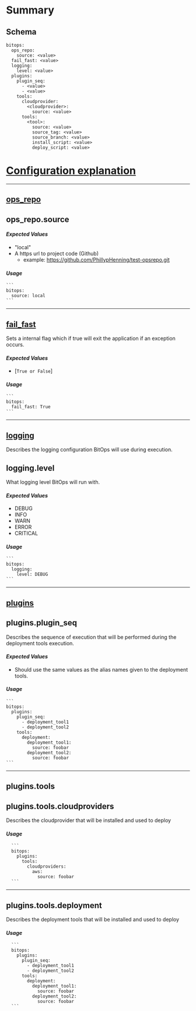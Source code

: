 # Summary
## Schema
```
bitops:
  ops_repo:
    source: <value>
  fail_fast: <value>
  logging:
    level: <value>
  plugins:
    plugin_seq:
      - <value>
      - <value>
    tools:
      cloudprovider:
        <cloudprovider>:
          source: <value>
      tools:
        <tool>:
          source: <value>
          source_tag: <value>
          source_branch: <value>
          install_script: <value>
          deploy_script: <value>
```

# <ins>Configuration explanation</ins>
---
## <ins>ops_repo</ins>
## ops_repo.source
#### *Expected Values*
  - "local"
  - A https url to project code (Github)
    - example: https://github.com/PhillypHenning/test-opsrepo.git
#### *Usage*
  ````
  ```
  bitops:
    source: local
  ```
  ````
---

## <ins>fail_fast</ins>
Sets a internal flag which if true will exit the application if an exception occurs. 

#### *Expected Values*
  - [`True or False`]
#### *Usage*
  ````
  ```
  bitops:
    fail_fast: True
  ```
  ````
---

## <ins>logging</ins>
Describes the logging configuration BitOps will use during execution.
## logging.level
What logging level BitOps will run with.

#### *Expected Values*
  - DEBUG
  - INFO
  - WARN
  - ERROR
  - CRITICAL

#### *Usage*
  ````
  ```
  bitops:
    logging:
      level: DEBUG
  ```
  ````
  ---

## **<ins>plugins</ins>**
## plugins.plugin_seq
Describes the sequence of execution that will be performed during the deployment tools execution.

#### *Expected Values*
- Should use the same values as the alias names given to the deployment tools.

#### *Usage*
  ````
  ```
  bitops:
    plugins:
      plugin_seq:
        - deployment_tool1
        - deployment_tool2
      tools:
        deployment:
          deployment_tool1:
            source: foobar
          deployment_tool2:
            source: foobar
  ```
  ````
  ---

## **plugins.tools**
## plugins.tools.cloudproviders
Describes the cloudprovider that will be installed and used to deploy

#### *Usage*
````
  ```
  bitops:
    plugins:
      tools:
        cloudproviders:
          aws:
            source: foobar
  ```
  ````
  ---

## plugins.tools.deployment
Describes the deployment tools that will be installed and used to deploy

#### *Usage*
````
  ```
  bitops:
    plugins:
      plugin_seq:
        - deployment_tool1
        - deployment_tool2
      tools:
        deployment:
          deployment_tool1:
            source: foobar
          deployment_tool2:
            source: foobar
  ```
  ````

